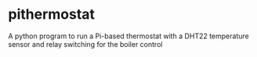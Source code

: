 # pithermostat
A python program to run a Pi-based thermostat with a DHT22 temperature sensor and relay switching for the boiler control
